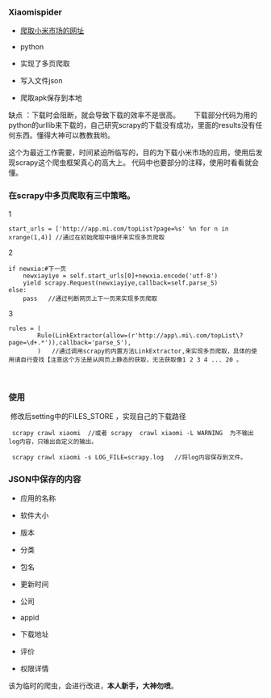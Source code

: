 ### Xiaomispider
* [爬取小米市场的网址](http://app.mi.com/topList)

* python

* 实现了多页爬取

* 写入文件json

* 爬取apk保存到本地

缺点 ：下载时会阻断，就会导致下载的效率不是很高。
       下载部分代码为用的python的urllib来下载的，自己研究scrapy的下载没有成功，里面的results没有任何东西。懂得大神可以教教我哟。
       
这个为最近工作需要，时间紧迫所临写的，目的为下载小米市场的应用，使用后发现scrapy这个爬虫框架真心的高大上。
代码中也要部分的注释，使用时看看就会懂。
 
### 在scrapy中多页爬取有三中策略。
1
```
start_urls = ['http://app.mi.com/topList?page=%s' %n for n in xrange(1,4)] //通过在初始爬取中循环来实现多页爬取
```
2
```
if newxia:#下一页
    newxiayiye = self.start_urls[0]+newxia.encode('utf-8')
    yield scrapy.Request(newxiayiye,callback=self.parse_S)
else:
    pass   //通过判断网页上下一页来实现多页爬取
```
3
```
rules = (
        Rule(LinkExtractor(allow=(r'http://app\.mi\.com/topList\?page=\d+.*')),callback='parse_S'),
        )   //通过调用scrapy的内置方法LinkExtractor,来实现多页爬取，具体的使用请自行查找【注意这个方法是从网页上静态的获取，无法获取像1 2 3 4 ... 20 。
```
 
### 使用
 修改后setting中的FILES_STORE ，实现自己的下载路径
 
```
 scrapy crawl xiaomi  //或者 scrapy  crawl xiaomi -L WARNING  为不输出log内容，只输出自定义的输出。
 
 scrapy crawl xiaomi -s LOG_FILE=scrapy.log   //将log内容保存到文件。

```
 
### JSON中保存的内容

* 应用的名称

* 软件大小

* 版本

* 分类

* 包名

* 更新时间

* 公司

* appid

* 下载地址

* 评价

* 权限详情

该为临时的爬虫，会进行改进，__本人新手，大神勿喷__。

